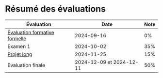 # Résumé des évaluations 

| Évaluation | Date | Note |
|------------|------|------|
| [Évaluation formative formelle](../evaluations/evaluation_formative_formelle.md) | 2024-09-16 | 0% |
| Examen 1| 2024-10-02 | 35% |
| [Projet long](projet_long.md) | 2024-11-25 | 15% |
| Evaluation finale | 2024-12-09 et 2024-12-11 | 50% |